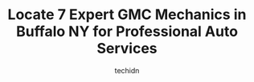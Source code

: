 ---
layout: ampstory
image: https://images.unsplash.com/photo-1639928845176-2804838ca715?ixlib=rb-4.0.3&ixid=MnwxMjA3fDB8MHxwaG90by1wYWdlfHx8fGVufDB8fHx8&auto=format&fit=crop&w=640&h=853&q=80
author: techidn
featured: false
description: If youre in need of trustworthy and skilled GMC Mechanic in Buffalo NY, USA, youll be pleased to discover the 7 best GMC Mechanic in town. Their expertise and commitment to customer satisf
title: Locate 7 Expert GMC Mechanics in Buffalo NY for Professional Auto Services
cover:
   title: Locate 7 Expert GMC Mechanics in Buffalo NY for Professional Auto Services
   subtitle: Rickpate
   background: https://images.unsplash.com/photo-1639928845176-2804838ca715?ixlib=rb-4.0.3&ixid=MnwxMjA3fDB8MHxwaG90by1wYWdlfHx8fGVufDB8fHx8&auto=format&fit=crop&w=640&h=853&q=80

pages: 
 - layout: thirds
   top: <h1>#1 Ultimate Auto Service</h1>
   bottom: "<p>Service here is great, he speaks in a way that I understand. He is very fair in his pricing. My new tires look great and it feels better. A honest service man. I would sa</p>"
   background: https://www.knot35.com/toplist/wp-content/uploads/2023/06/best-gmc-mechanic-1-in-buffalo-ny-1685839119.jpeg
   backgroundblur: true
 - layout: thirds
   top: <h1>#2 Sweeneys Garage</h1>
   bottom: "<p>424 Niagara Falls Blvd, Buffalo, NY 14223, United States</p>"
   background: https://www.knot35.com/toplist/wp-content/uploads/2023/06/best-gmc-mechanic-2-in-buffalo-ny-1685839120.jpeg
   cta:
      link: https://www.knot35.com/toplist/locate-7-expert-gmc-mechanics-in-buffalo-ny-for-professional-auto-services/
      text: Locate 7 Expert GMC Mechanics in Buffalo NY for Professional Auto Services
 - layout: thirds
   top: <h1>#3 Paragon Automotive Inc</h1>
   bottom: "<p>522 Hinman Ave, Buffalo, NY 14216, United States</p>"
   background: https://www.knot35.com/toplist/wp-content/uploads/2023/06/best-gmc-mechanic-3-in-buffalo-ny-1685839120.jpeg
   cta:
      link: https://www.knot35.com/toplist/locate-7-expert-gmc-mechanics-in-buffalo-ny-for-professional-auto-services/
      text: Locate 7 Expert GMC Mechanics in Buffalo NY for Professional Auto Services
 - layout: thirds
   top: <h1>#4 Forest Automotive</h1>
   bottom: "<p>361 Forest Ave, Buffalo, NY 14213, United States</p>"
   background: https://images.unsplash.com/photo-1618556658017-fd9c732d1360?ixlib=rb-4.0.3&ixid=MnwxMjA3fDB8MHxwaG90by1wYWdlfHx8fGVufDB8fHx8&auto=format&fit=crop&w=640&h=853&q=80
   cta:
      link: https://www.knot35.com/toplist/locate-7-expert-gmc-mechanics-in-buffalo-ny-for-professional-auto-services/
      text: Locate 7 Expert GMC Mechanics in Buffalo NY for Professional Auto Services
 - layout: thirds
   top: <h1>#5 Towne Motor Car</h1>
   bottom: "<p>79 Edward St, Buffalo, NY 14202, United States</p>"
   background: https://images.unsplash.com/photo-1510906594845-bc082582c8cc?ixlib=rb-4.0.3&ixid=MnwxMjA3fDB8MHxwaG90by1wYWdlfHx8fGVufDB8fHx8&auto=format&fit=crop&w=640&h=853&q=80
   cta:
      link: https://www.knot35.com/toplist/locate-7-expert-gmc-mechanics-in-buffalo-ny-for-professional-auto-services/
      text: Locate 7 Expert GMC Mechanics in Buffalo NY for Professional Auto Services
 - layout: thirds
   top: <h1>#6 Smukall Automotive Services</h1>
   bottom: "<p>1570 South Park Ave, Buffalo, NY 14220, United States</p>"
   background: https://images.unsplash.com/photo-1557672172-298e090bd0f1?ixlib=rb-4.0.3&ixid=MnwxMjA3fDB8MHxwaG90by1wYWdlfHx8fGVufDB8fHx8&auto=format&fit=crop&w=640&h=853&q=80
   cta:
      link: https://www.knot35.com/toplist/locate-7-expert-gmc-mechanics-in-buffalo-ny-for-professional-auto-services/
      text: Locate 7 Expert GMC Mechanics in Buffalo NY for Professional Auto Services
 - layout: thirds
   top: <h1>#7 Sammys Auto Repair & Collision</h1>
   bottom: "<p>369 Niagara St, Buffalo, NY 14201, United States</p>"
   background: https://images.unsplash.com/photo-1515405295579-ba7b45403062?ixlib=rb-4.0.3&ixid=MnwxMjA3fDB8MHxwaG90by1wYWdlfHx8fGVufDB8fHx8&auto=format&fit=crop&w=640&h=853&q=80
   cta:
      link: https://www.knot35.com/toplist/locate-7-expert-gmc-mechanics-in-buffalo-ny-for-professional-auto-services/
      text: Locate 7 Expert GMC Mechanics in Buffalo NY for Professional Auto Services
 - layout: thirds
   middle: Continue reading...
   background: https://images.unsplash.com/photo-1620421680010-0766ff230392?ixlib=rb-4.0.3&ixid=MnwxMjA3fDB8MHxwaG90by1wYWdlfHx8fGVufDB8fHx8&auto=format&fit=crop&w=640&h=853&q=80
   cta:
      link: https://www.knot35.com/toplist/locate-7-expert-gmc-mechanics-in-buffalo-ny-for-professional-auto-services/
      text: Locate 7 Expert GMC Mechanics in Buffalo NY for Professional Auto Services
      
---